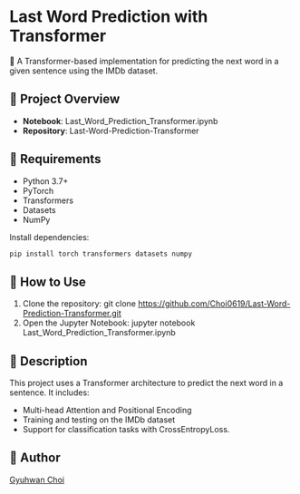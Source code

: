 # Last Word Prediction with Transformer

🔮 A Transformer-based implementation for predicting the next word in a given sentence using the IMDb dataset.

## 📂 Project Overview
- **Notebook**: Last_Word_Prediction_Transformer.ipynb
- **Repository**: Last-Word-Prediction-Transformer

## 🔧 Requirements
- Python 3.7+
- PyTorch
- Transformers
- Datasets
- NumPy

Install dependencies:
```bash
pip install torch transformers datasets numpy
```

## 🚀 How to Use
1. Clone the repository:
   git clone https://github.com/Choi0619/Last-Word-Prediction-Transformer.git
2. Open the Jupyter Notebook:
   jupyter notebook Last_Word_Prediction_Transformer.ipynb

## 📝 Description
This project uses a Transformer architecture to predict the next word in a sentence. It includes:
- Multi-head Attention and Positional Encoding
- Training and testing on the IMDb dataset
- Support for classification tasks with CrossEntropyLoss.

## 👤 Author
[Gyuhwan Choi](https://github.com/Choi0619)
